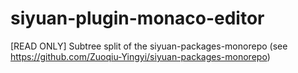# siyuan-plugin-monaco-editor
[READ ONLY] Subtree split of the siyuan-packages-monorepo (see https://github.com/Zuoqiu-Yingyi/siyuan-packages-monorepo)
